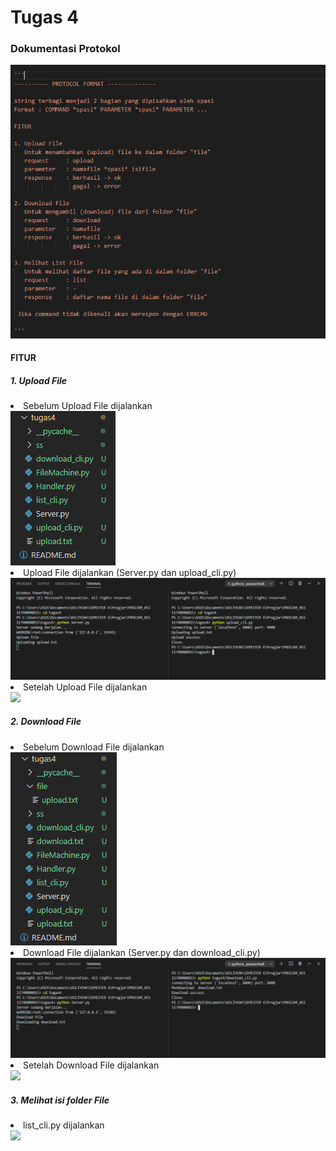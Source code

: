 # Tugas 4

<h3>Dokumentasi Protokol</h3>
<img src="https://github.com/atikakiki/PROGJAR_05111740000015/blob/master/tugas4/ss/dokumentasi_protokol.PNG"></img>

<h4>FITUR</h4>

<h5>1. Upload File</h5>
<li>Sebelum Upload File dijalankan</li>
<img src="https://github.com/atikakiki/PROGJAR_05111740000015/blob/master/tugas4/ss/upload_sebelum_dijalankan.PNG"></img>
<li>Upload File dijalankan (Server.py dan upload_cli.py)</li>
<img src="https://github.com/atikakiki/PROGJAR_05111740000015/blob/master/tugas4/ss/upload_dijalankan.PNG"></img>
<li>Setelah Upload File dijalankan</li>
<img src="https://github.com/atikakiki/PROGJAR_05111740000015/blob/master/tugas4/ss/upload_sesudah_djalankan.PNG"></img>

<h5>2. Download File</h5>
<li>Sebelum Download File dijalankan</li>
<img src="https://github.com/atikakiki/PROGJAR_05111740000015/blob/master/tugas4/ss/download_sebelum_dijalankan.PNG"></img>
<li>Download File dijalankan (Server.py dan download_cli.py)</li>
<img src="https://github.com/atikakiki/PROGJAR_05111740000015/blob/master/tugas4/ss/download_dijalankan.PNG"></img>
<li>Setelah Download File dijalankan</li>
<img src="https://github.com/atikakiki/PROGJAR_05111740000015/blob/master/tugas4/ss/download_sesudah_djalankan.PNG"></img>

<h5>3. Melihat isi folder File</h5>
<li>list_cli.py dijalankan</li>
<img src="https://github.com/atikakiki/PROGJAR_05111740000015/blob/master/tugas4/ss/lihat_isi_file.PNG"></img>